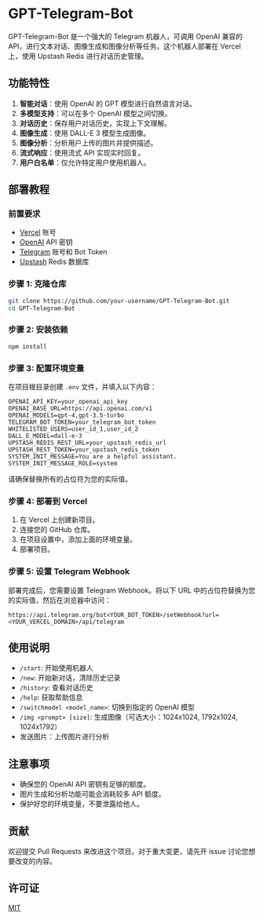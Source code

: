 # GPT-Telegram-Bot

GPT-Telegram-Bot 是一个强大的 Telegram 机器人，可调用 OpenAI 兼容的 API，进行文本对话、图像生成和图像分析等任务。这个机器人部署在 Vercel 上，使用 Upstash Redis 进行对话历史管理。

## 功能特性

1. **智能对话**：使用 OpenAI 的 GPT 模型进行自然语言对话。
2. **多模型支持**：可以在多个 OpenAI 模型之间切换。
3. **对话历史**：保存用户对话历史，实现上下文理解。
4. **图像生成**：使用 DALL-E 3 模型生成图像。
5. **图像分析**：分析用户上传的图片并提供描述。
6. **流式响应**：使用流式 API 实现实时回复。
7. **用户白名单**：仅允许特定用户使用机器人。

## 部署教程

### 前置要求

- [Vercel](https://vercel.com/) 账号
- [OpenAI](https://openai.com/) API 密钥
- [Telegram](https://telegram.org/) 账号和 Bot Token
- [Upstash](https://upstash.com/) Redis 数据库

### 步骤 1: 克隆仓库

```bash
git clone https://github.com/your-username/GPT-Telegram-Bot.git
cd GPT-Telegram-Bot
```

### 步骤 2: 安装依赖

```bash
npm install
```

### 步骤 3: 配置环境变量

在项目根目录创建 `.env` 文件，并填入以下内容：

```
OPENAI_API_KEY=your_openai_api_key
OPENAI_BASE_URL=https://api.openai.com/v1
OPENAI_MODELS=gpt-4,gpt-3.5-turbo
TELEGRAM_BOT_TOKEN=your_telegram_bot_token
WHITELISTED_USERS=user_id_1,user_id_2
DALL_E_MODEL=dall-e-3
UPSTASH_REDIS_REST_URL=your_upstash_redis_url
UPSTASH_REST_TOKEN=your_upstash_redis_token
SYSTEM_INIT_MESSAGE=You are a helpful assistant.
SYSTEM_INIT_MESSAGE_ROLE=system
```

请确保替换所有的占位符为您的实际值。

### 步骤 4: 部署到 Vercel

1. 在 Vercel 上创建新项目。
2. 连接您的 GitHub 仓库。
3. 在项目设置中，添加上面的环境变量。
4. 部署项目。

### 步骤 5: 设置 Telegram Webhook

部署完成后，您需要设置 Telegram Webhook。将以下 URL 中的占位符替换为您的实际值，然后在浏览器中访问：

```
https://api.telegram.org/bot<YOUR_BOT_TOKEN>/setWebhook?url=<YOUR_VERCEL_DOMAIN>/api/telegram
```

## 使用说明

- `/start`: 开始使用机器人
- `/new`: 开始新对话，清除历史记录
- `/history`: 查看对话历史
- `/help`: 获取帮助信息
- `/switchmodel <model_name>`: 切换到指定的 OpenAI 模型
- `/img <prompt> [size]`: 生成图像（可选大小：1024x1024, 1792x1024, 1024x1792）
- 发送图片：上传图片进行分析

## 注意事项

- 确保您的 OpenAI API 密钥有足够的额度。
- 图片生成和分析功能可能会消耗较多 API 额度。
- 保护好您的环境变量，不要泄露给他人。

## 贡献

欢迎提交 Pull Requests 来改进这个项目。对于重大变更，请先开 issue 讨论您想要改变的内容。

## 许可证

[MIT](https://choosealicense.com/licenses/mit/)
